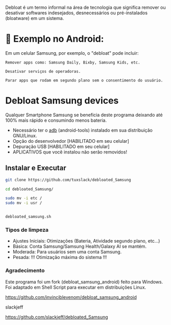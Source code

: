 Debloat é um termo informal na área de tecnologia que significa remover ou desativar softwares indesejados, desnecessários ou 
pré-instalados (bloatware) em um sistema.

# 📱 Exemplo no Android:

Em um celular Samsung, por exemplo, o "debloat" pode incluir:

    Remover apps como: Samsung Daily, Bixby, Samsung Kids, etc.

    Desativar serviços de operadoras.

    Parar apps que rodam em segundo plano sem o consentimento do usuário.


# Debloat Samsung devices

Qualquer Smartphone Samsung se beneficia deste programa deixando até 100% mais rápido e consumindo menos bateria.

* Necessário ter o [adb](https://developer.android.com/tools/adb) (android-tools) instalado em sua distribuição GNU/Linux.
* Opção do desenvolvedor [HABILITADO em seu celular]
* Depuração USB [HABILITADO em seu celular]
* APLICATIVOS que você instalou não serão removidos!

## Instalar e Executar

```bash
git clone https://github.com/tuxslack/debloated_Samsung

cd debloated_Samsung/

sudo mv -i etc /
sudo mv -i usr /


debloated_samsung.sh
```


### Tipos de limpeza

* Ajustes Iniciais: Otimizações (Bateria, Atividade segundo plano, etc...)
* Básica: Conta Samsung/Samsung Health/Galaxy AI se mantém.
* Moderada: Para usuários sem uma conta Samsung.
* Pesada: !!! Otimização máxima do sistema !!!

### Agradecimento

Este programa foi um fork (debloat_samsung_android) feito para Windows. Foi adaptado em Shell Script para executar em distribuições Linux.

<https://github.com/invinciblevenom/debloat_samsung_android>

slackjeff

<https://github.com/slackjeff/debloated_Samsung>
